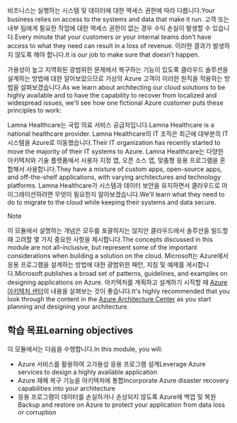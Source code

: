 <span data-ttu-id="f168e-101">비즈니스는 실행하는 시스템 및 데이터에 대한 액세스 권한에 따라 다릅니다.</span><span class="sxs-lookup"><span data-stu-id="f168e-101">Your business relies on access to the systems and data that make it run.</span></span> <span data-ttu-id="f168e-102">고객 또는 내부 팀에게 필요한 작업에 대한 액세스 권한이 없는 경우 수익 손실이 발생할 수 있습니다.</span><span class="sxs-lookup"><span data-stu-id="f168e-102">Every minute that your customers or your internal teams don’t have access to what they need can result in a loss of revenue.</span></span> <span data-ttu-id="f168e-103">이러한 결과가 발생하지 않도록 해야 합니다.</span><span class="sxs-lookup"><span data-stu-id="f168e-103">It is our job to make sure that doesn’t happen.</span></span>

<span data-ttu-id="f168e-104">가용성이 높고 지역화된 광범위한 문제에서 복구하는 기능이 있도록 클라우드 솔루션을 설계하는 방법에 대한 알아보았으므로 가상의 Azure 고객이 이러한 원칙을 적용하는 방법을 살펴보겠습니다.</span><span class="sxs-lookup"><span data-stu-id="f168e-104">As we learn about architecting our cloud solutions to be highly available and to have the capability to recover from localized and widespread issues, we'll see how one fictional Azure customer puts these principles to work:</span></span>

<span data-ttu-id="f168e-105">Lamna Healthcare는 국립 의료 서비스 공급자입니다.</span><span class="sxs-lookup"><span data-stu-id="f168e-105">Lamna Healthcare is a national healthcare provider.</span></span> <span data-ttu-id="f168e-106">Lamna Healthcare의 IT 조직은 최근에 대부분의 IT 시스템을 Azure로 이동했습니다.</span><span class="sxs-lookup"><span data-stu-id="f168e-106">Their IT organization has recently started to move the majority of their IT systems to Azure.</span></span> <span data-ttu-id="f168e-107">Lamna Healthcare는 다양한 아키텍처와 기술 플랫폼에서 사용자 지정 앱, 오픈 소스 앱, 맞춤형 응용 프로그램을 혼합해서 사용합니다.</span><span class="sxs-lookup"><span data-stu-id="f168e-107">They have a mixture of custom apps, open-source apps, and off-the-shelf applications, with varying architectures and technology platforms.</span></span> <span data-ttu-id="f168e-108">Lamna Healthcare가 시스템과 데이터 보안을 유지하면서 클라우드로 마이그레이션하려면 무엇이 필요한지 알아보겠습니다.</span><span class="sxs-lookup"><span data-stu-id="f168e-108">We'll learn what they need to do to migrate to the cloud while keeping their systems and data secure.</span></span>

> [!NOTE]
> <span data-ttu-id="f168e-109">이 모듈에서 설명하는 개념은 모두를 포괄하지는 않지만 클라우드에서 솔루션을 빌드할 때 고려할 몇 가지 중요한 사항을 제시합니다.</span><span class="sxs-lookup"><span data-stu-id="f168e-109">The concepts discussed in this module are not all-inclusive, but represent some of the important considerations when building a solution on the cloud.</span></span> <span data-ttu-id="f168e-110">Microsoft는 Azure에서 응용 프로그램을 설계하는 방법에 대한 광범위한 패턴, 지침 및 예제를 게시합니다.</span><span class="sxs-lookup"><span data-stu-id="f168e-110">Microsoft publishes a broad set of patterns, guidelines, and examples on designing applications on Azure.</span></span> <span data-ttu-id="f168e-111">아키텍처를 계획하고 설계하기 시작할 때 [Azure 아키텍처 센터](https://docs.microsoft.com/azure/architecture/)의 내용을 살펴보는 것이 좋습니다.</span><span class="sxs-lookup"><span data-stu-id="f168e-111">It's highly recommended that you look through the content in the [Azure Architecture Center](https://docs.microsoft.com/azure/architecture/) as you start planning and designing your architecture.</span></span>

## <a name="learning-objectives"></a><span data-ttu-id="f168e-112">학습 목표</span><span class="sxs-lookup"><span data-stu-id="f168e-112">Learning objectives</span></span>

<span data-ttu-id="f168e-113">이 모듈에서는 다음을 수행합니다.</span><span class="sxs-lookup"><span data-stu-id="f168e-113">In this module, you will:</span></span>

- <span data-ttu-id="f168e-114">Azure 서비스를 활용하여 고가용성 응용 프로그램 설계</span><span class="sxs-lookup"><span data-stu-id="f168e-114">Leverage Azure services to design a highly available application</span></span>
- <span data-ttu-id="f168e-115">Azure 재해 복구 기능을 아키텍처에 통합</span><span class="sxs-lookup"><span data-stu-id="f168e-115">Incorporate Azure disaster recovery capabilities into your architecture</span></span>
- <span data-ttu-id="f168e-116">응용 프로그램이 데이터를 손실하거나 손상되지 않도록 Azure에 백업 및 복원</span><span class="sxs-lookup"><span data-stu-id="f168e-116">Backup and restore on Azure to protect your application from data loss or corruption</span></span>